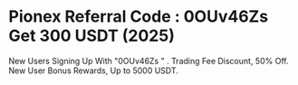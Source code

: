 # Pionex Referral Code : 0OUv46Zs Get 300 USDT (2025)
New Users Signing Up With "0OUv46Zs " . Trading Fee Discount, 50% Off. New User Bonus Rewards, Up to 5000 USDT.
